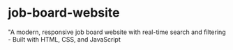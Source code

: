 # job-board-website
"A modern, responsive job board website with real-time search and filtering - Built with HTML, CSS, and JavaScript
